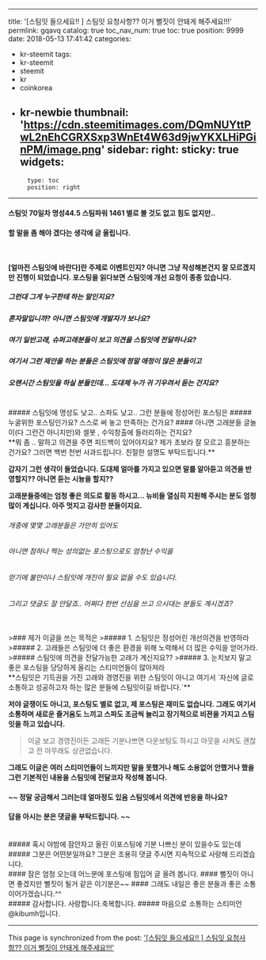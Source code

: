 
---
title: '[스팀잇 들으세요!! ] 스팀잇 요청사항?? 이거 뻘짓이 안돼게 해주세요!!!'
permlink: gqavq
catalog: true
toc_nav_num: true
toc: true
position: 9999
date: 2018-05-13 17:41:42
categories:
- kr-steemit
tags:
- kr-steemit
- steemit
- kr
- coinkorea
- kr-newbie
thumbnail: 'https://cdn.steemitimages.com/DQmNUYttPwL2nEhCGRXSxp3WnEt4W63d9jwYKXLHiPGinPM/image.png'
sidebar:
    right:
        sticky: true
widgets:
    -
        type: toc
        position: right
---


#### 스팀잇 70일차 명성44.5 스팀파워 1461  별로 볼 것도 없고 힘도 없지만..
#### 할 말을 좀 해야 겠다는 생각에 글 올립니다.
<br>

**[얼마전 스팀잇에 바란다]란 주제로 이벤트인지? 아니면 그냥 작성해본건지
잘 모르겠지만 진행이 되었습니다.
포스팅을 읽다보면 스팀잇에 개선 요청이 종종 있습니다.**
##### 그런대 그게 누구한테 하는 말인지요?
##### 혼자말입니까? 아니면 스팀잇에 개발자가 보나요? 
##### 여기 일반고래, 슈퍼고래분들이 보고 의견을 스팀잇에 전달하나요?

##### 여기서 그런 제안을 하는 분들은 스팀잇에 정말 애정이 많은 분들이고
##### 오랜시간 스팀잇을 하실 분들인데... 도대체 누가 귀 기우려서 듣는 건지요?
<br>
##### 스팀잇에 명성도 낮고.. 스파도 낮고..  그런 분들에 정성어린 포스팅은 
##### 누굴위한 포스팅인가요?  스스로 써 놓고 만족하는 건가요?
#### 아니면 고래분들 글놀이(다 그런건 아니지만)와 셀봇 , 수익창출에 들러리하는 건지요?
<br>
**뭐 좀 .. 말하고 의견을 주면 피드백이 있어야지요?
제가 초보라 잘 모르고 흥분하는 건가요?  그러면 백번 천번 사과드립니다.
친절한 설명도 부탁드립니다.**

**갑자기 그런 생각이 들었습니다. 
도대체 얼마를 가지고 있으면 말를 알아듣고 의견을 반영할지??
아니면 듣는 시늉을 할지??**  

**고래분들중에는 엄청 좋은 의도로  활동 하시고...
뉴비들 열심히 지원해 주시는 분도 엄청 많이 계십니다.
아주 멋지고 감사한 분들이지요.** 

###### 개중에 몇몇 고래분들은 가만히 있어도 
###### 아니면 점하나 찍는 성의없는 포스팅으로도 엄청난 수익을 
###### 얻기에 불만이나 스팀잇에 개진이 필요 없을 수도 있습니다.
###### 그리고 댓글도 잘 안달죠.. 어쩌다 한번 선심을 쓰고 으시대는 분들도 계시겠죠?
<br>
>### 제가 이글을 쓰는 목적은 
>##### 1. 스팀잇은 정성어린 개선의견을 반영하라
>##### 2. 고래들은 스팀잇에 더 좋은 환경을 위해 노력해서 더 많은 수익을 얻어가라.
>##### 스팀잇에 의견을 전달가능한 고래가 계신지요?? 
>##### 3. 눈치보지 말고 좋은 포스팅을 당당하게 올리는 스티미언들이 많아져라
<br>
**스팀잇은 기득권을 가진 고래와 경영진을 위한 스팀잇이 아니고
여기서 `자신에 글로 소통하고 성공하고자 하는 많은 분들에 
스팀잇이길 바랍니다.`** 

**저야 글쟁이도 아니고, 포스팅도 별로 없고, 제 포스팅은 재미도 없습니다.
그래도 여기서 소통하며 새로운 즐거움도 느끼고  스파도 조금씩 늘리고
장기적으로  비젼을 가지고 스팀잇을 하고 있습니다.**

>이글 보고 경영진이든 고래든 기분나쁘면 다운보팅도 하시고
>아웃을 시켜도 괜찮고 전 아무래도 상관없습니다.
 
**그래도 이글은 여러 스티미언들이 느끼지만 말을 못했거나
해도 소용없어 안했거나 했을  그런 기본적인 내용을 스팀잇에
전달코자 작성해 봅니다.**

#### ~~ 정말 궁금해서 그러는데 얼마정도 있음 스팀잇에서 의견에 반응을 하나요?
#### 답을 아시는 분은 댓글을 부탁드립니다. ~~
<br>
#####  혹시 야밤에 잠안자고 올린 이포스팅에 기분 나쁘신 분이 있을수도 있는데
##### 그분은 어떤분일까요?  그분은 조용히 댓글 주시면 지속적으로 사랑해 드리겠습니다.
<br>
#### 잠은 엄청 오는데 어느분에 포스팅에 힘입어 글 올려 봅니다.
#### 뻘짓이 아니면 좋겠지만 뻘짓이 될거 같은 이기분은~~
#### 그래도 내일은 좋은 분들과 좋은 소통 이어가겠습니다.^^
<br>
##### 감사합니다. 사랑합니다.축복합니다.
##### 마음으로 소통하는 스티미언 @kibumh입니다.

- - -

This page is synchronized from the post: ['[스팀잇 들으세요!! ] 스팀잇 요청사항?? 이거 뻘짓이 안돼게 해주세요!!!'](https://steemit.com/@kibumh/gqavq)
